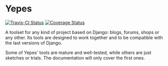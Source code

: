 Yepes
=====

[![Travis-CI Status](https://secure.travis-ci.org/samuelmaudo/yepes.png?branch=master)](http://travis-ci.org/#!/samuelmaudo/yepes) [![Coverage Status](https://coveralls.io/repos/samuelmaudo/yepes/badge.png)](https://coveralls.io/r/samuelmaudo/yepes)

A toolset for any kind of project based on Django: blogs, forums, shops or any
other. Its tools are designed to work together and to be compatible with the
last versions of Django.

Some of Yepes' tools are mature and well-tested, while others are just sketches
or trials. The documentation will only cover the first ones.
